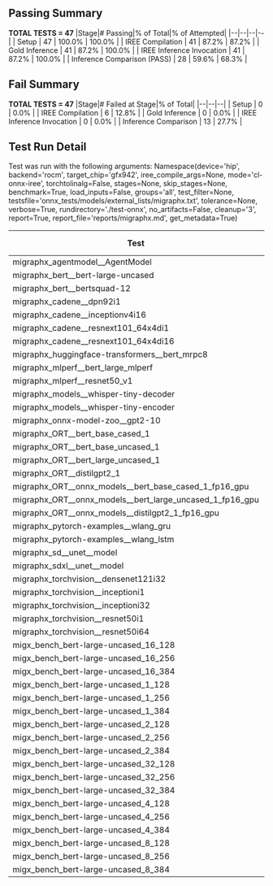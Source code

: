## Passing Summary

**TOTAL TESTS = 47**
|Stage|# Passing|% of Total|% of Attempted|
|--|--|--|--|
| Setup | 47 | 100.0% | 100.0% |
| IREE Compilation | 41 | 87.2% | 87.2% |
| Gold Inference | 41 | 87.2% | 100.0% |
| IREE Inference Invocation | 41 | 87.2% | 100.0% |
| Inference Comparison (PASS) | 28 | 59.6% | 68.3% |
## Fail Summary

**TOTAL TESTS = 47**
|Stage|# Failed at Stage|% of Total|
|--|--|--|
| Setup | 0 | 0.0% |
| IREE Compilation | 6 | 12.8% |
| Gold Inference | 0 | 0.0% |
| IREE Inference Invocation | 0 | 0.0% |
| Inference Comparison | 13 | 27.7% |
## Test Run Detail
Test was run with the following arguments:
Namespace(device='hip', backend='rocm', target_chip='gfx942', iree_compile_args=None, mode='cl-onnx-iree', torchtolinalg=False, stages=None, skip_stages=None, benchmark=True, load_inputs=False, groups='all', test_filter=None, testsfile='onnx_tests/models/external_lists/migraphx.txt', tolerance=None, verbose=True, rundirectory='./test-onnx', no_artifacts=False, cleanup='3', report=True, report_file='reports/migraphx.md', get_metadata=True)

| Test | Exit Status | Mean Benchmark Time (ms) | Notes |
|--|--|--|--|
| migraphx_agentmodel__AgentModel | compilation | None | |
| migraphx_bert__bert-large-uncased | PASS | 19.47339074427469 | |
| migraphx_bert__bertsquad-12 | compilation | None | |
| migraphx_cadene__dpn92i1 | Numerics | 42.62175005472576 | |
| migraphx_cadene__inceptionv4i16 | PASS | 149.3148292414844 | |
| migraphx_cadene__resnext101_64x4di1 | Numerics | 114.28089675286577 | |
| migraphx_cadene__resnext101_64x4di16 | Numerics | 369.8989537854989 | |
| migraphx_huggingface-transformers__bert_mrpc8 | PASS | 7.375695226882169 | |
| migraphx_mlperf__bert_large_mlperf | Numerics | 24.18187502022276 | |
| migraphx_mlperf__resnet50_v1 | compilation | None | |
| migraphx_models__whisper-tiny-decoder | PASS | 34.82803797814995 | |
| migraphx_models__whisper-tiny-encoder | Numerics | 144.4120216804246 | |
| migraphx_onnx-model-zoo__gpt2-10 | compilation | None | |
| migraphx_ORT__bert_base_cased_1 | PASS | 101.27163842497835 | |
| migraphx_ORT__bert_base_uncased_1 | PASS | 100.58310364062585 | |
| migraphx_ORT__bert_large_uncased_1 | PASS | 508.2075951310496 | |
| migraphx_ORT__distilgpt2_1 | PASS | 53.55069603627692 | |
| migraphx_ORT__onnx_models__bert_base_cased_1_fp16_gpu | Numerics | 63.12521609167257 | |
| migraphx_ORT__onnx_models__bert_large_uncased_1_fp16_gpu | Numerics | 296.2111752325048 | |
| migraphx_ORT__onnx_models__distilgpt2_1_fp16_gpu | Numerics | 32.45211420862963 | |
| migraphx_pytorch-examples__wlang_gru | PASS | 16.162877037589038 | |
| migraphx_pytorch-examples__wlang_lstm | PASS | 6.806945636247594 | |
| migraphx_sd__unet__model | compilation | None | |
| migraphx_sdxl__unet__model | compilation | None | |
| migraphx_torchvision__densenet121i32 | Numerics | 76.67174521419737 | |
| migraphx_torchvision__inceptioni1 | PASS | 39.72306389672061 | |
| migraphx_torchvision__inceptioni32 | PASS | 100.12379157844754 | |
| migraphx_torchvision__resnet50i1 | Numerics | 11.3479197701259 | |
| migraphx_torchvision__resnet50i64 | Numerics | 193.60272935591638 | |
| migx_bench_bert-large-uncased_16_128 | PASS | 36.60365229211094 | |
| migx_bench_bert-large-uncased_16_256 | PASS | 60.15872141708516 | |
| migx_bench_bert-large-uncased_16_384 | Numerics | 81.97135769727605 | |
| migx_bench_bert-large-uncased_1_128 | PASS | 13.024561199141134 | |
| migx_bench_bert-large-uncased_1_256 | PASS | 13.295076465316164 | |
| migx_bench_bert-large-uncased_1_384 | PASS | 19.486195929520935 | |
| migx_bench_bert-large-uncased_2_128 | PASS | 12.647105350403024 | |
| migx_bench_bert-large-uncased_2_256 | PASS | 13.23981941882638 | |
| migx_bench_bert-large-uncased_2_384 | PASS | 22.095618419028735 | |
| migx_bench_bert-large-uncased_32_128 | PASS | 73.1988895839701 | |
| migx_bench_bert-large-uncased_32_256 | PASS | 115.11384964817098 | |
| migx_bench_bert-large-uncased_32_384 | Numerics | 161.46652377210557 | |
| migx_bench_bert-large-uncased_4_128 | PASS | 14.441515749865241 | |
| migx_bench_bert-large-uncased_4_256 | PASS | 18.247522763971592 | |
| migx_bench_bert-large-uncased_4_384 | PASS | 27.38895156205847 | |
| migx_bench_bert-large-uncased_8_128 | PASS | 20.800111139667965 | |
| migx_bench_bert-large-uncased_8_256 | PASS | 30.702241365730327 | |
| migx_bench_bert-large-uncased_8_384 | PASS | 44.92913683255514 | |
